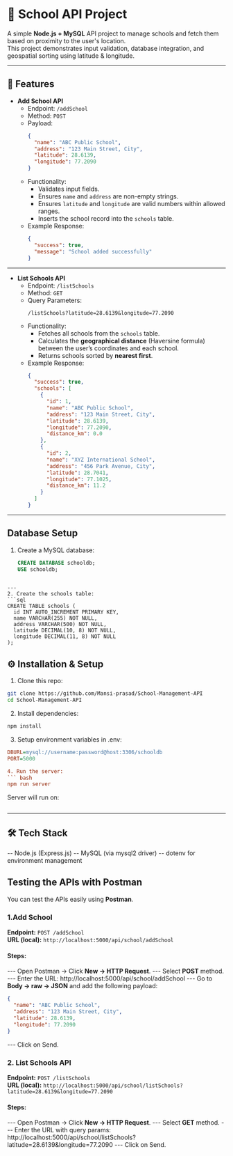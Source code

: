 # 🏫 School API Project

A simple **Node.js + MySQL** API project to manage schools and fetch them based on proximity to the user's location.  
This project demonstrates input validation, database integration, and geospatial sorting using latitude & longitude.

---

## 📌 Features

- **Add School API**
  - Endpoint: `/addSchool`
  - Method: `POST`
  - Payload:
    ```json
    {
      "name": "ABC Public School",
      "address": "123 Main Street, City",
      "latitude": 28.6139,
      "longitude": 77.2090
    }
    ```
  - Functionality:
    - Validates input fields.
    - Ensures `name` and `address` are non-empty strings.
    - Ensures `latitude` and `longitude` are valid numbers within allowed ranges.
    - Inserts the school record into the `schools` table.
  - Example Response:
    ```json
    {
      "success": true,
      "message": "School added successfully"
    }
    ```

---

- **List Schools API**
  - Endpoint: `/listSchools`
  - Method: `GET`
  - Query Parameters:
    ```
    /listSchools?latitude=28.6139&longitude=77.2090
    ```
  - Functionality:
    - Fetches all schools from the `schools` table.
    - Calculates the **geographical distance** (Haversine formula) between the user’s coordinates and each school.
    - Returns schools sorted by **nearest first**.
  - Example Response:
    ```json
    {
      "success": true,
      "schools": [
        {
          "id": 1,
          "name": "ABC Public School",
          "address": "123 Main Street, City",
          "latitude": 28.6139,
          "longitude": 77.2090,
          "distance_km": 0.0
        },
        {
          "id": 2,
          "name": "XYZ International School",
          "address": "456 Park Avenue, City",
          "latitude": 28.7041,
          "longitude": 77.1025,
          "distance_km": 11.2
        }
      ]
    }
    ```

---

## Database Setup

1. Create a MySQL database:
   ```sql
   CREATE DATABASE schooldb;
   USE schooldb;

```

---
2. Create the schools table:
```sql
CREATE TABLE schools (
  id INT AUTO_INCREMENT PRIMARY KEY,
  name VARCHAR(255) NOT NULL,
  address VARCHAR(500) NOT NULL,
  latitude DECIMAL(10, 8) NOT NULL,
  longitude DECIMAL(11, 8) NOT NULL
);
```

## ⚙️ Installation & Setup
1. Clone this repo:
``` bash
git clone https://github.com/Mansi-prasad/School-Management-API
cd School-Management-API
```

2. Install dependencies:
``` bash
npm install
```

3. Setup environment variables in .env:
``` ini
DBURL=mysql://username:password@host:3306/schooldb
PORT=5000

4. Run the server:
``` bash
npm run server
```
Server will run on:
``` json http://localhost:5000
 ```

---

## 🛠 Tech Stack
-- Node.js (Express.js)
-- MySQL (via mysql2 driver)
-- dotenv for environment management

## Testing the APIs with Postman
You can test the APIs easily using **Postman**.  

### 1.Add School
**Endpoint:** `POST /addSchool`  
**URL (local):** `http://localhost:5000/api/school/addSchool`


#### Steps:
--- Open Postman → Click **New → HTTP Request**.
--- Select **POST** method.
--- Enter the URL:  http://localhost:5000/api/school/addSchool
--- Go to **Body → raw → JSON** and add the following payload:
```json
{
  "name": "ABC Public School",
  "address": "123 Main Street, City",
  "latitude": 28.6139,
  "longitude": 77.2090
}
```
--- Click on Send.

### 2. List Schools API
**Endpoint:** `POST /listSchools`  
**URL (local):** `http://localhost:5000/api/school/listSchools?latitude=28.6139&longitude=77.2090`


#### Steps:
--- Open Postman → Click **New → HTTP Request**.
--- Select **GET** method.
--- Enter the URL with query params:  http://localhost:5000/api/school/listSchools?latitude=28.6139&longitude=77.2090
--- Click on Send.
